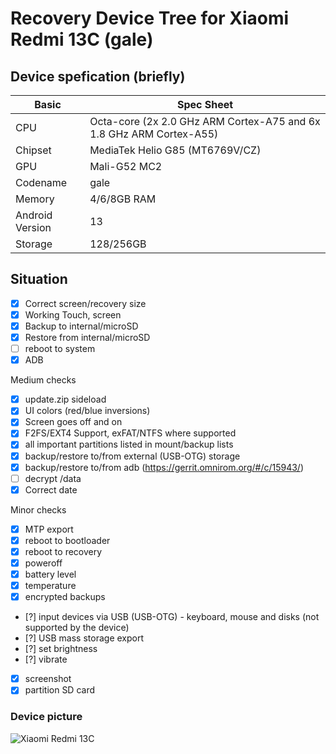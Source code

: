 # Recovery Device Tree for Xiaomi Redmi 13C (gale)
## Device spefication (briefly)
|Basic               |Spec Sheet                                                    |
|--                  |--                                                            |
|CPU                 |Octa-core (2x 2.0 GHz ARM Cortex-A75 and 6x 1.8 GHz ARM Cortex-A55)                         |
|Chipset             |MediaTek Helio G85 (MT6769V/CZ)                                            |
|GPU                 |Mali-G52 MC2                                            |
|Codename            |gale
|Memory              |4/6/8GB RAM                                                     |
|Android Version     |13                                                         |
|Storage             |128/256GB                        |

## Situation
- [X] Correct screen/recovery size
- [x] Working Touch, screen
- [X] Backup to internal/microSD
- [X] Restore from internal/microSD
- [ ] reboot to system
- [X] ADB

Medium checks
- [X] update.zip sideload
- [X] UI colors (red/blue inversions)
- [X] Screen goes off and on
- [X] F2FS/EXT4 Support, exFAT/NTFS where supported
- [X] all important partitions listed in mount/backup lists
- [X] backup/restore to/from external (USB-OTG) storage
- [X] backup/restore to/from adb (https://gerrit.omnirom.org/#/c/15943/)
- [ ] decrypt /data
- [X] Correct date

Minor checks
- [X] MTP export
- [X] reboot to bootloader
- [X] reboot to recovery
- [X] poweroff
- [X] battery level
- [X] temperature
- [X] encrypted backups
- [?] input devices via USB (USB-OTG) - keyboard, mouse and disks (not supported by the device)
- [?] USB mass storage export
- [?] set brightness
- [?] vibrate
- [X] screenshot
- [x] partition SD card

### Device picture
![Xiaomi Redmi 13C](https://fdn2.gsmarena.com/vv/pics/xiaomi/xiaomi-redmi-13c-2.jpg)
